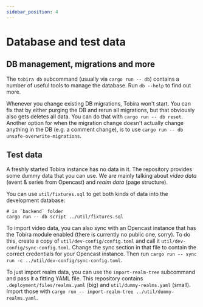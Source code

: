 ```yaml
---
sidebar_position: 4
---
```


# Database and test data

## DB management, migrations and more

The `tobira db` subcommand (usually via `cargo run -- db`) contains a number of useful tools to manage the database.
Run `db --help` to find out more.

Whenever you change existing DB migrations, Tobira won't start.
You can fix that by either purging the DB and rerun all migrations, but that obviously also gets deletes all data.
You can do that with `cargo run -- db reset`.
Another option for when the migration change doesn't actually change anything in the DB (e.g. a comment change), is to use `cargo run -- db unsafe-overwrite-migrations`.


## Test data

A freshly started Tobira instance has no data in it.
The repository provides some dummy data that you can use.
We are mainly talking about *video data* (event & series from Opencast) and *realm data* (page structure).

You can use `util/fixtures.sql` to get both kinds of data into the development database:

```shell
# in `backend` folder
cargo run -- db script ../util/fixtures.sql
```

To import video data, you can also sync with an Opencast instance that has the Tobira module enabled (there is currently no public one, sorry).
To do this, create a copy of `util/dev-config/config.toml` and call it `util/dev-config/sync-config.toml`.
Change the sync section in that file to contain the correct credentials for your Opencast instance.
Then run `cargo run -- sync run -c ../util/dev-config/sync-config.toml`.

To just import realm data, you can use the `import-realm-tree` subcommand and pass it a fitting YAML file.
This repository contains `.deployment/files/realms.yaml` (big) and `util/dummy-realms.yaml` (small).
Import those with `cargo run -- import-realm-tree ../util/dummy-realms.yaml`.
